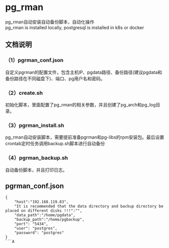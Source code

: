 # pg_rman
pg_rman自动安装自动备份脚本，自动化操作  
pg_rman is installed locally, postgresql is installed in k8s or docker 
## 文档说明
### （1）pgrman_conf.json
自定义pgrman的配置文件，包含主机IP、pgdata路径、备份路径(建议pgdata和备份路径在不同磁盘下)、端口、pg用户名和密码。
### （2）create.sh
初始化脚本，里面配置了pg_rman的相关参数，并且创建了pg_arch和pg_log目录。 
### （3）pgrman_install.sh 
pg_rman自动安装脚本，需要提前准备pgrman和pg-libs的rpm安装包。最后设置crontab定时任务调用backup.sh脚本进行自动备份 
### （4）pgrman_backup.sh
 自动备份脚本，并且打印日志。

## pgrman_conf.json
```
{  
    "host":"192.168.119.83",  
    "It is recommended that the data directory and backup directory be placed on different disks !!!":"",  
    "data_path":"/home/pgdata",  
    "backup_path":"/home/pgbackup",  
    "port": "5434",  
    "user": "postgres",  
    "password": "postgres"  
}
```A
